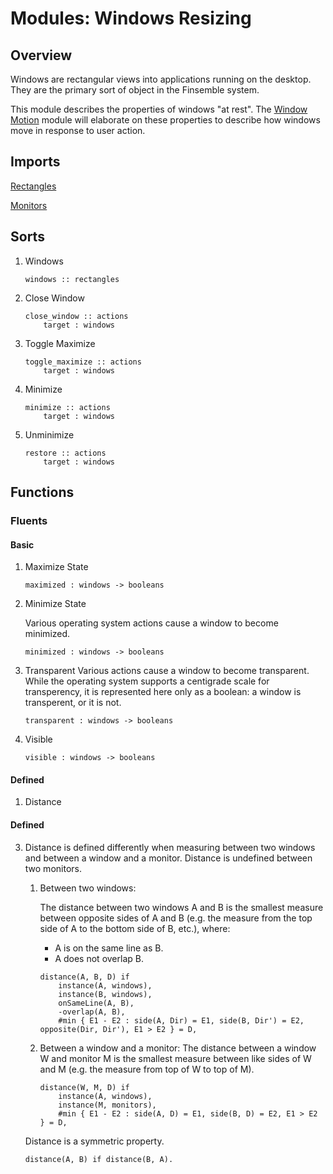 # Modules: Windows Resizing

## Overview

Windows are rectangular views into applications running on the
desktop. They are the primary sort of object in the Finsemble
system.

This module describes the properties of windows "at rest". The [Window Motion](window_motion.alm.md)
module will elaborate on these properties to describe how windows move in response to user action.

## Imports

[Rectangles](rectangles.alm.md)

[Monitors](./monitors.alm.md)

## Sorts
1. Windows

    ```
    windows :: rectangles
    ```
1. Close Window

    ```
    close_window :: actions
        target : windows
    ```

1. Toggle Maximize

    ```
    toggle_maximize :: actions
        target : windows
    ```
1. Minimize
    ```
    minimize :: actions
        target : windows
    ```
1. Unminimize
    ```
    restore :: actions
        target : windows
    ```

## Functions
### Fluents
#### Basic

1. Maximize State 
    ```
    maximized : windows -> booleans
    ```
1. Minimize State

    Various operating system actions cause a 
    window to become minimized. 
    ```
    minimized : windows -> booleans
    ```

1. Transparent
    Various actions cause a window to become
    transparent. While the operating system supports
    a centigrade scale for transperency, it is represented
    here only as a boolean: a window is transperent,
    or it is not.
    ```
    transparent : windows -> booleans
    ```

1. Visible

    ```
    visible : windows -> booleans
    ```



#### Defined
1. Distance


#### Defined
3. Distance is defined differently when measuring between two windows and between a window and
   a monitor. Distance is undefined between two monitors.

    1. Between two windows:

       The distance between two windows A and B is the smallest measure between opposite sides
       of A and B (e.g. the measure from the top side of A to the bottom side of B, etc.), where:
       - A is on the same line as B.
       - A does not overlap B.

       ```
       distance(A, B, D) if
           instance(A, windows),
           instance(B, windows),
           onSameLine(A, B),
           -overlap(A, B),
           #min { E1 - E2 : side(A, Dir) = E1, side(B, Dir') = E2, opposite(Dir, Dir'), E1 > E2 } = D,
       ```
    2. Between a window and a monitor:
        The distance between a window W and monitor M is the smallest 
        measure between like sides of W and M (e.g. the measure from top of W
        to top of M).
        ```
        distance(W, M, D) if
            instance(A, windows),
            instance(M, monitors),
            #min { E1 - E2 : side(A, D) = E1, side(B, D) = E2, E1 > E2 } = D,
        ```
    Distance is a symmetric property.
    ```
    distance(A, B) if distance(B, A).
    ```
